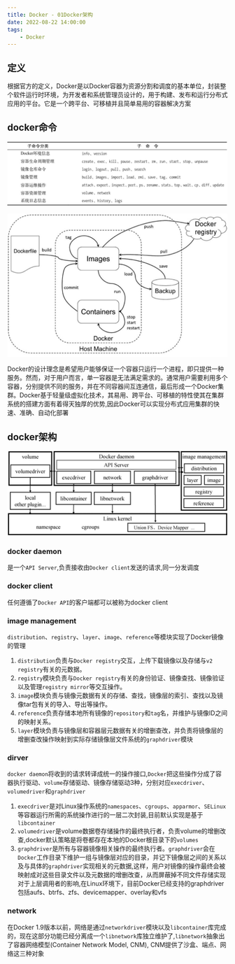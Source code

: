 ```yaml
---
title: Docker - 01Docker架构
date: 2022-08-22 14:00:00
tags:
    - Docker
---
```


## 定义
根据官方的定义，Docker是以Docker容器为资源分割和调度的基本单位，封装整个软件运行时环境，为开发者和系统管理员设计的，用于构建、发布和运行分布式应用的平台。它是一个跨平台、可移植并且简单易用的容器解决方案

## docker命令
![](../photos/src/docker/01-docker命令.png)

![](../photos/src/docker/01-docker命令结构.jpeg)

Docker的设计理念是希望用户能够保证一个容器只运行一个进程，即只提供一种服务。然而，对于用户而言，单一容器是无法满足需求的。通常用户需要利用多个容器，分别提供不同的服务，并在不同容器间互连通信，最后形成一个Docker集群。Docker基于轻量级虚拟化技术，其易用、跨平台、可移植的特性使其在集群系统的搭建方面有着得天独厚的优势,因此Docker可以实现分布式应用集群的快速、准确、自动化部署

## docker架构
![](../photos/src/docker/01-docker架构.png)

### docker daemon
是一个`API Server`,负责接收由`Docker client`发送的请求,同一分发调度

### docker client
任何遵循了`Docker API`的客户端都可以被称为docker client

### image management
`distribution`、`registry`、`layer`、`image`、`reference`等模块实现了Docker镜像的管理

1. `distribution`负责与`Docker registry`交互，上传下载镜像以及存储与`v2 registry`有关的元数据。
2. `registry`模块负责与`Docker registry`有关的身份验证、镜像查找、镜像验证以及管理`registry mirror`等交互操作。
3. `image`模块负责与镜像元数据有关的存储、查找，镜像层的索引、查找以及镜像tar包有关的导入、导出等操作。
4. `reference`负责存储本地所有镜像的`repository`和`tag`名，并维护与镜像ID之间的映射关系。
5. `layer`模块负责与镜像层和容器层元数据有关的增删查改，并负责将镜像层的增删查改操作映射到实际存储镜像层文件系统的`graphdriver`模块

### dirver
`docker daemon`将收到的请求转译成统一的操作接口,`Docker`把这些操作分成了容器执行驱动、`volume`存储驱动、镜像存储驱动3种，分别对应`execdriver`、`volumedriver`和`graphdriver`

1. `execdriver`是对Linux操作系统的`namespaces`、`cgroups`、`apparmor`、`SELinux`等容器运行所需的系统操作进行的一层二次封装,目前默认实现是基于`libcontainer`
2. `volumedriver`是volume数据卷存储操作的最终执行者，负责volume的增删改查,docker默认策略是将卷都存在本地的Docker根目录下的`volumes`
3. `graphdriver`是所有与容器镜像相关操作的最终执行者。`graphdriver`会在`Docker`工作目录下维护一组与镜像层对应的目录，并记下镜像层之间的关系以及与具体的`graphdriver`实现相关的元数据,这样，用户对镜像的操作最终会被映射成对这些目录文件以及元数据的增删改查，从而屏蔽掉不同文件存储实现对于上层调用者的影响,在Linux环境下，目前Docker已经支持的graphdriver包括aufs、btrfs、zfs、devicemapper、overlay和vfs

### network
在Docker 1.9版本以前，网络是通过`networkdriver`模块以及`libcontainer`库完成的，现在这部分功能已经分离成一个`libnetwork`库独立维护了,`libnetwork`抽象出了容器网络模型(Container Network Model, CNM), CNM提供了沙盒、端点、网络这三种对象